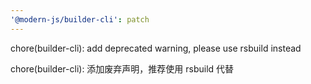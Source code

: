 ```yaml
---
'@modern-js/builder-cli': patch
---
```


chore(builder-cli): add deprecated warning, please use rsbuild instead

chore(builder-cli): 添加废弃声明，推荐使用 rsbuild 代替
